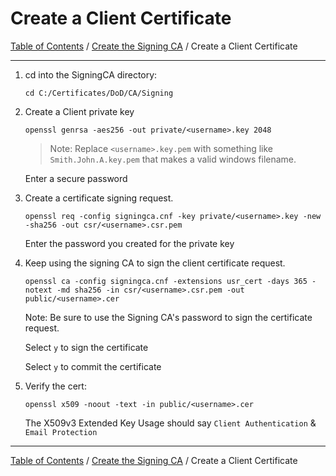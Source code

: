 # Create a Client Certificate

[Table of Contents](../../../README.md#table-of-contents) / [Create the Signing CA](README.md) / Create a Client Certificate

-----------------------------------------------------------------------------------------------

1. cd into the SigningCA directory:

       cd C:/Certificates/DoD/CA/Signing

2. Create a Client private key

       openssl genrsa -aes256 -out private/<username>.key 2048

   > Note: Replace `<username>.key.pem` with something like `Smith.John.A.key.pem` that makes a valid windows filename.

   Enter a secure password

3. Create a certificate signing request.

       openssl req -config signingca.cnf -key private/<username>.key -new -sha256 -out csr/<username>.csr.pem

   Enter the password you created for the private key

4. Keep using the signing CA to sign the client certificate request.

       openssl ca -config signingca.cnf -extensions usr_cert -days 365 -notext -md sha256 -in csr/<username>.csr.pem -out public/<username>.cer

   Note: Be sure to use the Signing CA's password to sign the certificate request.

   Select `y` to sign the certificate

   Select `y` to commit the certificate

5. Verify the cert:

       openssl x509 -noout -text -in public/<username>.cer

   The X509v3 Extended Key Usage should say `Client Authentication` & `Email Protection`

-----------------------------------------------------------------------------------------------

[Table of Contents](../../../README.md#table-of-contents) / [Create the Signing CA](README.md) / Create a Client Certificate